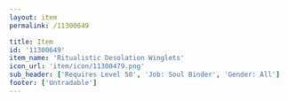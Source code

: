 ```yaml
---
layout: item
permalink: /11300649

title: Item
id: '11300649'
item_name: 'Ritualistic Desolation Winglets'
icon_url: 'item/icon/11300479.png'
sub_header: ['Requires Level 50', 'Job: Soul Binder', 'Gender: All']
footer: ['Untradable']
---
```

